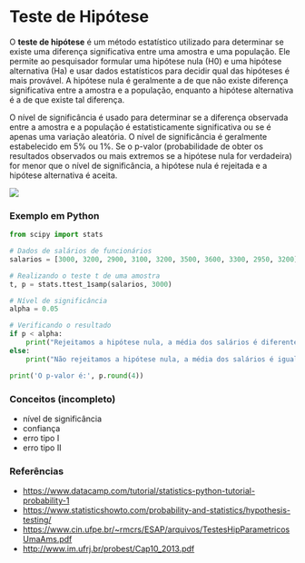 # Teste de Hipótese

O **teste de hipótese** é um método estatístico utilizado para determinar se existe uma diferença significativa entre uma amostra e uma população. Ele permite ao pesquisador formular uma hipótese nula (H0) e uma hipótese alternativa (Ha) e usar dados estatísticos para decidir qual das hipóteses é mais provável. A hipótese nula é geralmente a de que não existe diferença significativa entre a amostra e a população, enquanto a hipótese alternativa é a de que existe tal diferença.

O nível de significância é usado para determinar se a diferença observada entre a amostra e a população é estatisticamente significativa ou se é apenas uma variação aleatória. O nível de significância é geralmente estabelecido em 5% ou 1%. Se o p-valor (probabilidade de obter os resultados observados ou mais extremos se a hipótese nula for verdadeira) for menor que o nível de significância, a hipótese nula é rejeitada e a hipótese alternativa é aceita.

![](arquivos/teste_hipotese.png)

### Exemplo em Python
```Python
from scipy import stats

# Dados de salários de funcionários
salarios = [3000, 3200, 2900, 3100, 3200, 3500, 3600, 3300, 2950, 3200]

# Realizando o teste t de uma amostra
t, p = stats.ttest_1samp(salarios, 3000)

# Nível de significância
alpha = 0.05

# Verificando o resultado
if p < alpha:
    print("Rejeitamos a hipótese nula, a média dos salários é diferente de R$ 3.000,00.")
else:
    print("Não rejeitamos a hipótese nula, a média dos salários é igual a R$ 3.000,00.")

print('O p-valor é:', p.round(4))    
```

### Conceitos (incompleto)
- nível de significância
- confiança
- erro tipo I
- erro tipo II

### Referências

- https://www.datacamp.com/tutorial/statistics-python-tutorial-probability-1
- https://www.statisticshowto.com/probability-and-statistics/hypothesis-testing/
- https://www.cin.ufpe.br/~rmcrs/ESAP/arquivos/TestesHipParametricosUmaAms.pdf
- http://www.im.ufrj.br/probest/Cap10_2013.pdf